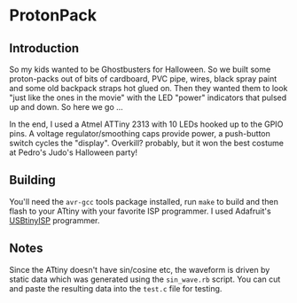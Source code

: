 # ProtonPack

## Introduction

So my kids wanted to be Ghostbusters for Halloween.  So we built some proton-packs out of bits of cardboard, PVC pipe, wires, black spray paint and some old backpack straps hot glued on.  Then they wanted them to look "just like the ones in the movie" with the LED "power" indicators that pulsed up and down.  So here we go ...

In the end, I used a Atmel ATTiny 2313 with 10 LEDs hooked up to the GPIO pins.  A voltage regulator/smoothing caps provide power, a push-button switch cycles the "display".  Overkill?  probably, but it won the best costume at Pedro's Judo's Halloween party!

## Building

You'll need the `avr-gcc` tools package installed, run `make` to build and then flash to your ATtiny with your favorite ISP programmer.  I used Adafruit's [USBtinyISP](http://www.adafruit.com/products/46) programmer.

## Notes

Since the ATtiny doesn't have sin/cosine etc, the waveform is driven by static data which was generated using the `sin_wave.rb` script.  You can cut and paste the resulting data into the `test.c` file for testing.

